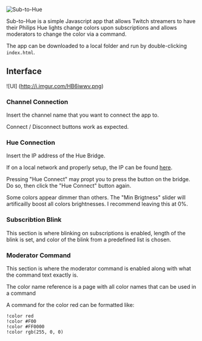 ![Sub-to-Hue](http://i.imgur.com/poM3YYk.png "Sub-to-Hue")

Sub-to-Hue is a simple Javascript app that allows Twitch streamers to have their Philips Hue lights change colors upon subscriptions and allows moderators to change the color via a command.

The app can be downloaded to a local folder and run by double-clicking `index.html`.

## Interface
![UI] (http://i.imgur.com/HB6iwwv.png)

### Channel Connection
Insert the channel name that you want to connect the app to.

Connect / Disconnect buttons work as expected.

### Hue Connection
Insert the IP address of the Hue Bridge.

If on a local network and properly setup, the IP can be found [here](https://www.meethue.com/api/nupnp).

Pressing "Hue Connect" may propt you to press the button on the bridge. Do so, then click the "Hue Connect" button again.

Some colors appear dimmer than others. The "Min Brigtness" slider will artificailly boost all colors brightnesses. I recommend leaving this at 0%.

### Subscribtion Blink
This section is where blinking on subscriptions is enabled, length of the blink is set, and color of the blink from a predefined list is chosen.

### Moderator Command
This section is where the moderator command is enabled along with what the command text exactly is.

The color name reference is a page with all color names that can be used in a command

A command for the color red can be formatted like:
```
!color red
!color #F00
!color #FF0000
!color rgb(255, 0, 0)
```
